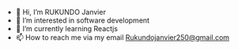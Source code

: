 - 👋 Hi, I’m RUKUNDO Janvier
- 👀 I’m interested in software development
- 🌱 I’m currently learning Reactjs
- 📫 How to reach me  via my email Rukundojanvier250@gmail.com

<!---
rukundorkay/rukundorkay is a ✨ special ✨ repository because its `README.md` (this file) appears on your GitHub profile.
You can click the Preview link to take a look at your changes.
--->
